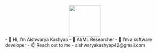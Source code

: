 <div id="header" align="center">
  <img src="https://media.giphy.com/media/M9gbBd9nbDrOTu1Mqx/giphy.gif" width="100"/>
</div>
- 👋 Hi, I’m Aishwarya Kashyap
- 👀 AI/ML Researcher
- 🌱 I’m a software developer
- 📫 Reach out to me - aishwaryakashyap42@gmail.com
  

<!---
aishwarya42/aishwarya42 is a ✨ special ✨ repository because its `README.md` (this file) appears on your GitHub profile.
You can click the Preview link to take a look at your changes.
--->
